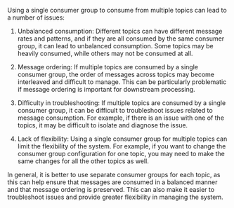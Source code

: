 Using a single consumer group to consume from multiple topics can lead to a number of issues:

1. Unbalanced consumption: Different topics can have different message rates and patterns, and if they are all consumed by the same consumer group, it can lead to unbalanced consumption. Some topics may be heavily consumed, while others may not be consumed at all.

2. Message ordering: If multiple topics are consumed by a single consumer group, the order of messages across topics may become interleaved and difficult to manage. This can be particularly problematic if message ordering is important for downstream processing.

3. Difficulty in troubleshooting: If multiple topics are consumed by a single consumer group, it can be difficult to troubleshoot issues related to message consumption. For example, if there is an issue with one of the topics, it may be difficult to isolate and diagnose the issue.

4. Lack of flexibility: Using a single consumer group for multiple topics can limit the flexibility of the system. For example, if you want to change the consumer group configuration for one topic, you may need to make the same changes for all the other topics as well.

In general, it is better to use separate consumer groups for each topic, as this can help ensure that messages are consumed in a balanced manner and that message ordering is preserved. This can also make it easier to troubleshoot issues and provide greater flexibility in managing the system.
